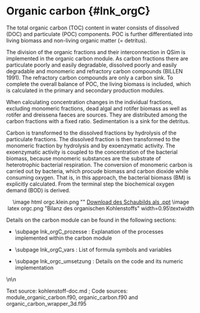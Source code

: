 Organic carbon {#lnk_orgC}
=================

The total organic carbon (TOC) content in water consists of dissolved (DOC) 
and particulate (POC) components. POC is further differentiated into living 
biomass and non-living organic matter (= detritus). 

The division of the organic fractions and their interconnection in QSim is 
implemented in the organic carbon module. As carbon fractions there are 
particulate poorly and easily degradable, dissolved poorly and easily degradable 
and monomeric and refractory carbon compounds (BILLEN 1991). The 
refractory carbon compounds are only a carbon sink. 
To complete the overall balance of POC, the living biomass is included, 
which is calculated in the primary and secondary production modules.
<!-- #mf: Referenz für Billen fehlt -->

When calculating concentration changes in the individual fractions,
excluding monomeric fractions, dead algal and rotifer biomass as well as 
rotifer and dreissena faeces are sources. They are distributed among the 
carbon fractions with a fixed ratio.
Sedimentation is a sink for the detritus.

Carbon is transformed to the dissolved fractions by hydrolysis of the 
particulate fractions. The dissolved fraction is then transformed 
to the monomeric fraction by hydrolysis and by exoenzymatic activity. 
The exoenzymatic activity is coupled to the concentration of the 
bacterial biomass, because monomeric substances are the substrate of 
heterotrophic bacterial respiration. 
The conversion of monomeric carbon is carried out by bacteria, which procude 
biomass and carbon dioxide while consuming oxygen. That is, in this approach, 
the bacterial biomass (BM) is explicitly calculated. From the terminal step 
the biochemical oxygen demand (BOD) is derived.  

<center> 
 \image html orgc.klein.png ""
 <a href="./img/orgc.ppt" target="_blank">Download des Schaubilds als .ppt</a>
 \image latex orgc.png "Bilanz des organischen Kohlenstoffs" width=0.95\textwidth
</center>
<!-- #mf: Frage an Andreas & Tanja: passt das Bild? Bzw. TExt und Bild gegenchecken -->

Details on the carbon module can be found in the following sections:

- \subpage lnk_orgC_prozesse : Explanation of the processes implemented within 
   the carbon module 

- \subpage lnk_orgC_vars : List of formula symbols and variables 

- \subpage lnk_orgc_umsetzung : Details on the code and its numeric 
   implementation 

\n\n

Text source: kohlenstoff-doc.md ; Code sources: module_organic_carbon.f90, 
organic_carbon.f90 and organic_carbon_wrapper_3d.f95 
